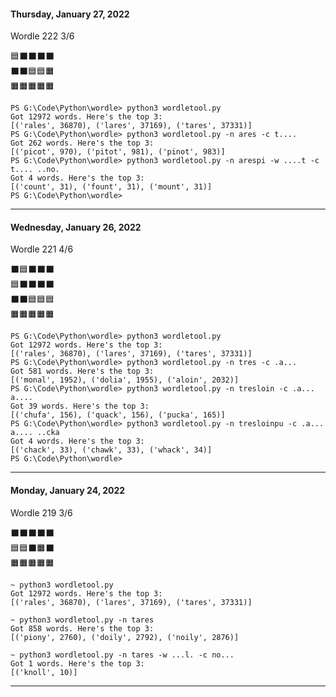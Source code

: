 
#### Thursday, January 27, 2022
Wordle 222 3/6

🟦⬛⬛⬛⬛  
⬛⬛🟦🟦🟧  
🟧🟧🟧🟧🟧  

```
PS G:\Code\Python\wordle> python3 wordletool.py                                   
Got 12972 words. Here's the top 3:
[('rales', 36870), ('lares', 37169), ('tares', 37331)]
PS G:\Code\Python\wordle> python3 wordletool.py -n ares -c t....
Got 262 words. Here's the top 3:
[('picot', 970), ('pitot', 981), ('pinot', 983)]
PS G:\Code\Python\wordle> python3 wordletool.py -n arespi -w ....t -c t.... ..no.
Got 4 words. Here's the top 3:
[('count', 31), ('fount', 31), ('mount', 31)]
PS G:\Code\Python\wordle> 
```
-------------------------------
#### Wednesday, January 26, 2022
Wordle 221 4/6

⬛🟦⬛⬛⬛  
🟦⬛⬛⬛⬛  
⬛⬛🟦🟦🟦  
🟧🟧🟧🟧🟧  

```
PS G:\Code\Python\wordle> python3 wordletool.py
Got 12972 words. Here's the top 3:
[('rales', 36870), ('lares', 37169), ('tares', 37331)]
PS G:\Code\Python\wordle> python3 wordletool.py -n tres -c .a...
Got 581 words. Here's the top 3:
[('monal', 1952), ('dolia', 1955), ('aloin', 2032)]
PS G:\Code\Python\wordle> python3 wordletool.py -n tresloin -c .a... a....
Got 39 words. Here's the top 3:
[('chufa', 156), ('quack', 156), ('pucka', 165)]
PS G:\Code\Python\wordle> python3 wordletool.py -n tresloinpu -c .a... a.... ..cka
Got 4 words. Here's the top 3:
[('chack', 33), ('chawk', 33), ('whack', 34)]
PS G:\Code\Python\wordle>
```
-------------------------------
#### Monday, January 24, 2022
Wordle 219 3/6

⬛️⬛️⬛️⬛️⬛️  
🟦🟦⬛️🟧⬛️  
🟧🟧🟧🟧🟧  

```
~ python3 wordletool.py
Got 12972 words. Here's the top 3:
[('rales', 36870), ('lares', 37169), ('tares', 37331)]

~ python3 wordletool.py -n tares
Got 858 words. Here's the top 3:
[('piony', 2760), ('doily', 2792), ('noily', 2876)]

~ python3 wordletool.py -n tares -w ...l. -c no...
Got 1 words. Here's the top 3:
[('knoll', 10)]
```


--------------------------------
